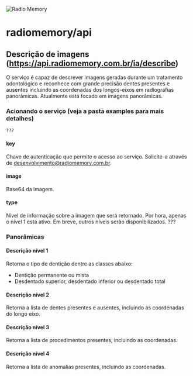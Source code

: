 ![Radio Memory](https://radiomemory.com.br/wp-content/uploads/2020/02/logo-site-com-borda.png)
# radiomemory/api

## Descrição de imagens (https://api.radiomemory.com.br/ia/describe)
O serviço é capaz de descrever imagens geradas durante um tratamento odontológico e reconhece com grande precisão dentes presentes e ausentes incluindo as coordenadas dos longos-eixos em radiografias panorâmicas. Atualmente está focado em imagens panorâmicas.

### Acionando o serviço (veja a pasta examples para mais detalhes)

```
???
```
#### key
Chave de autenticação que permite o acesso ao serviço. Solicite-a através de desenvolvimento@radiomemory.com.br.
#### image
Base64 da imagem.
#### type
Nível de informação sobre a imagem que será retornado. Por hora, apenas o nível 1 está ativo. Em breve, outros níveis serão disponibilizados.
???

### Panorâmicas

#### Descrição nível 1
Retorna o tipo de dentição dentre as classes abaixo:
* Dentição permanente ou mista
* Desdentado superior, desdentado inferior ou desdentado total

#### Descrição nível 2
Retorna a lista de dentes presentes e ausentes, incluindo as coordenadas do longo eixo.

#### Descrição nível 3
Retorna a lista de procedimentos presentes, incluindo as coordenadas.

#### Descrição nível 4
Retorna a lista de anomalias presentes, incluindo as coordenadas.
